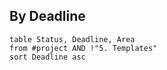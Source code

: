 ## By Deadline
```dataview
table Status, Deadline, Area
from #project AND !"5. Templates"
sort Deadline asc
```
